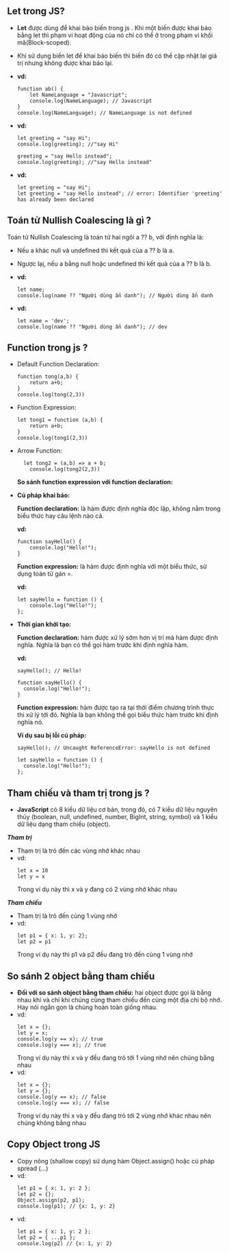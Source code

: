 ## Let trong JS?

- **Let** được dùng để khai báo biến trong js . Khi một biến được khai báo bằng let thì phạm vi hoạt động của nó chỉ có thể ở trong phạm vi khối mã(Block-scoped).

- Khi sử dụng biến let để khai báo biến thì biến đó có thể cập nhật lại giá trị nhưng không được khai báo lại.

- **vd:**
  ```
  function ab() {
      let NameLanguage = "Javascript";
      console.log(NameLanguage); // Javascript
  }
  console.log(NameLanguage); // NameLanguage is not defined
  ```
- **vd:**

  ```
  let greeting = "say Hi";
  console.log(greeting); //"say Hi"

  greeting = "say Hello instead";
  console.log(greeting); //"say Hello instead"
  ```

- **vd:**
  ```
  let greeting = "say Hi";
  let greeting = "say Hello instead"; // error: Identifier 'greeting' has already been declared
  ```

## Toán tử Nullish Coalescing là gì ?

Toán tử Nullish Coalescing là toán tử hai ngôi a ?? b, với định nghĩa là:

- Nếu a khác null và undefined thì kết quả của a ?? b là a.

- Ngược lạị, nếu a bằng null hoặc undefined thì kết quả của a ?? b là b.
- **vd:**
  ```
  let name;
  console.log(name ?? "Người dùng ẩn danh"); // Người dùng ẩn danh
  ```
- **vd:**
  ```
  let name = 'dev';
  console.log(name ?? "Người dùng ẩn danh"); // dev
  ```

## Function trong js ?

- Default Function Declaration:
  ```
  function tong(a,b) {
      return a+b;
  }
  console.log(tong(2,3))
  ```
- Function Expression:
  ```
  let tong1 = function (a,b) {
      return a+b;
  }
  console.log(tong1(2,3))
  ```
- Arrow Function:
  ```
    let tong2 = (a,b) => a + b;
      console.log(tong2(2,3))
  ```
  **So sánh function expression với function declaration:**
- **Cú pháp khai báo:**

  **Function declaration:** là hàm được định nghĩa độc lập, không nằm trong biểu thức hay câu lệnh nào cả.

  **vd:**

  ```
  function sayHello() {
      console.log("Hello!");
  }
  ```

  **Function expression:** là hàm được định nghĩa với một biểu thức, sử dụng toán tử gán =.

  **vd:**

  ```
  let sayHello = function () {
      console.log("Hello!");
  };
  ```

- **Thời gian khởi tạo:**

  **Function declaration:** hàm được xử lý sớm hơn vị trí mà hàm được định nghĩa. Nghĩa là bạn có thể gọi hàm trước khi định nghĩa hàm.

  **vd:**

  ```
  sayHello(); // Hello!

  function sayHello() {
    console.log("Hello!");
  }
  ```

  **Function expression:** hàm được tạo ra tại thời điểm chương trình thực thi xử lý tới đó. Nghĩa là bạn không thể gọi biểu thức hàm trước khi định nghĩa nó.

  **Ví dụ sau bị lỗi cú pháp:**

  ```
  sayHello(); // Uncaught ReferenceError: sayHello is not defined

  let sayHello = function () {
    console.log("Hello!");
  };
  ```

## Tham chiếu và tham trị trong js ?

- **JavaScript** có 8 kiểu dữ liệu cơ bản, trong đó, có 7 kiểu dữ liệu nguyên thủy (boolean, null, undefined, number, BigInt, string, symbol) và 1 kiểu dữ liệu dạng tham chiếu (object).

**_Tham trị_**

- Tham trị là trỏ đến các vùng nhớ khác nhau
- vd:
  ```
  let x = 10
  let y = x
  ```
  Trong ví dụ này thì x và y đang có 2 vùng nhớ khác nhau

**_Tham chiếu_**

- Tham trị là trỏ đến cùng 1 vùng nhớ
- vd:
  ```
  let p1 = { x: 1, y: 2};
  let p2 = p1
  ```
  Trong ví dụ này thì p1 và p2 đều đang trỏ đến cùng 1 vùng nhớ

## So sánh 2 object bằng tham chiếu

- **Đối với so sánh object bằng tham chiếu:** hai object được gọi là bằng nhau khi và chỉ khi chúng cùng tham chiếu đến cùng một địa chỉ bộ nhớ. Hay nói ngắn gọn là chúng hoàn toàn giống nhau.
- vd:
  ```
  let x = {};
  let y = x;
  console.log(y == x); // true
  console.log(y === x); // true
  ```
  Trong ví dụ này thì x và y đều đang trỏ tới 1 vùng nhớ nên chúng bằng nhau
- vd:
  ```
  let x = {};
  let y = {};
  console.log(y == x); // false
  console.log(y === x); // false
  ```
  Trong ví dụ này thì x và y đều đang trỏ tới 2 vùng nhớ khác nhau nên chúng không bằng nhau

## Copy Object trong JS

- Copy nông (shallow copy) sử dụng hàm Object.assign() hoặc cú pháp spread (...)
- vd:
  ```
  let p1 = { x: 1, y: 2 };
  let p2 = {};
  Object.assign(p2, p1);
  console.log(p1); // {x: 1, y: 2}
  ```
- vd:
  ```
  let p1 = { x: 1, y: 2 };
  let p2 = { ...p1 };
  console.log(p2) // {x: 1, y: 2}
  ```
